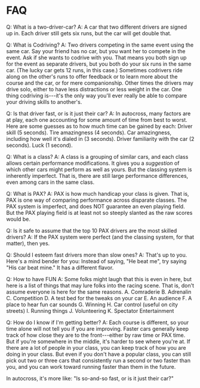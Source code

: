 FAQ
===

Q: What is a two-driver-car?
A: A car that two different drivers are signed up in.
   Each driver still gets six runs, but the car will get double that.

Q: What is Codriving?
A: Two drivers competing in the same event using the same car.
   Say your friend has no car, but you want her to compete in the event.
   Ask if she wants to codrive with you. That means you both sign up for the
   event as separate drivers, but you both do your six runs in the same car.
   (The lucky car gets 12 runs, in this case.)
   Sometimes codrivers ride along on the other's runs to offer feedback
   or to learn more about the course and the car, or for mere companionship.
   Other times the drivers may drive solo, either to have less distractions
   or less weight in the car.
   One thing codriving is---it's the only way you'll ever really be able to
   compare your driving skills to another's.

Q: Is that driver fast, or is it just their car?
A: In autocross, many factors are at play, each one accounting for some amount of
   time from best to worst. Here are some guesses as to how much time can be
   gained by each:
   Driver skill (5 seconds).
   Tire amazingness (4 seconds).
   Car amazingness, including how well it's dialed in (3 seconds).
   Driver familiarity with the car (2 seconds).
   Luck (1 second).

Q: What is a class?
A: A class is a grouping of similar cars, and each class allows certain
   performance modifications.  It gives you a *suggestion* of which other cars
   might perform as well as yours.  But the classing system is inherently imperfect.
   That is, there are still large performance differences, even among cars
   in the same class.


Q: What is PAX?
A: PAX is how much handicap your class is given.
   That is, PAX is one way of comparing performance across disparate classes.
   The PAX system is imperfect, and does NOT guarantee an even playing field.
   But the PAX playing field is at least not so
   steeply slanted as the raw scores would be.

Q: Is it safe to assume that the top 10 PAX drivers are the
   most skilled drivers?
A: If the PAX system were perfect (and the classing system, for that matter),
   then yes.

Q: Should I esteem fast drivers more than slow ones?
A: That's up to you. Here's a mind bender for you:
   Instead of saying, "He beat me", try saying
   "His car beat mine." It has a different flavor.

Q: How to have FUN
A: Some folks might laugh that this is even in here, but here is a list of things
   that may lure folks into the racing scene. That is, don't assume everyone
   is here for the same reasons.
   A. Comraderie
   B. Adrenalin
   C. Competition
   D. A test bed for the tweaks on your car
   E. An audience
   F. A place to hear fun car sounds
   G. Winning
   H. Car control (useful on city streets)
   I. Running things
   J. Volunteering
   K. Spectator Entertainment

Q: How do I know if I'm getting better?
A: Each course is different, so your time alone will not tell you if you
   are improving. Faster cars generally keep track of how close they are
   to the front---either by raw time or PAX time. But if you're somewhere in the
   middle, it's harder to see where you're at. If there are a lot of people in your
   class, you can keep track of how you are doing in your class. But even if you
   don't have a popular class, you can still pick out two or three cars
   that consistently run a second or two faster than you, and you can
   work toward running faster than them in the future.








In autocross, it's more like: "Is so-and-so fast, or is it just their car?"
